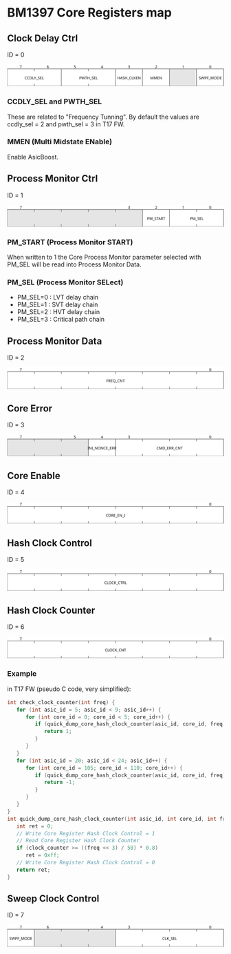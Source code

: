 # BM1397 Core Registers map

## Clock Delay Ctrl

ID = 0

![clock_delay_ctrl](images/clock_delay_ctrl.svg)

### CCDLY_SEL and PWTH_SEL

These are related to "Frequency Tunning". By default the values are ccdly_sel = 2 and pwth_sel = 3 in T17 FW.

### MMEN (Multi Midstate ENable)

Enable AsicBoost.

## Process Monitor Ctrl

ID = 1

![process_monitor_ctrl](images/process_monitor_ctrl.svg)

### PM_START (Process Monitor START)

When written to 1 the Core Process Monitor parameter selected with PM_SEL will be read into Process Monitor Data.

### PM_SEL (Process Monitor SELect)

* PM_SEL=0 : LVT delay chain
* PM_SEL=1 : SVT delay chain
* PM_SEL=2 : HVT delay chain
* PM_SEL=3 : Critical path chain

## Process Monitor Data

ID = 2

![process_monitor_data](images/process_monitor_data.svg)

## Core Error

ID = 3

![core_error](images/core_error.svg)

## Core Enable

ID = 4

![core_enable](images/core_enable.svg)

## Hash Clock Control

ID = 5

![hash_clock_control](images/hash_clock_control.svg)

## Hash Clock Counter

ID = 6

![hash_clock_counter](images/hash_clock_counter.svg)

### Example

in T17 FW (pseudo C code, very simplified):

```c
int check_clock_counter(int freq) {
   for (int asic_id = 5; asic_id < 9; asic_id++) {
      for (int core_id = 0; core_id < 5; core_id++) {
         if (quick_dump_core_hash_clock_counter(asic_id, core_id, freq) != 0) {
            return 1;
         }
      }
   }
   for (int asic_id = 20; asic_id < 24; asic_id++) {
      for (int core_id = 105; core_id < 110; core_id++) {
         if (quick_dump_core_hash_clock_counter(asic_id, core_id, freq) != 0) {
            return -1;
         }
      }
   }
}
int quick_dump_core_hash_clock_counter(int asic_id, int core_id, int freq) {
   int ret = 0;
   // Write Core Register Hash Clock Control = 1
   // Read Core Register Hash Clock Counter
   if (clock_counter >= ((freq << 3) / 50) * 0.8)
      ret = 0xff;
   // Write Core Register Hash Clock Control = 0
   return ret;
}
```

## Sweep Clock Control

ID = 7

![sweep_clock_control](images/sweep_clock_control.svg)
